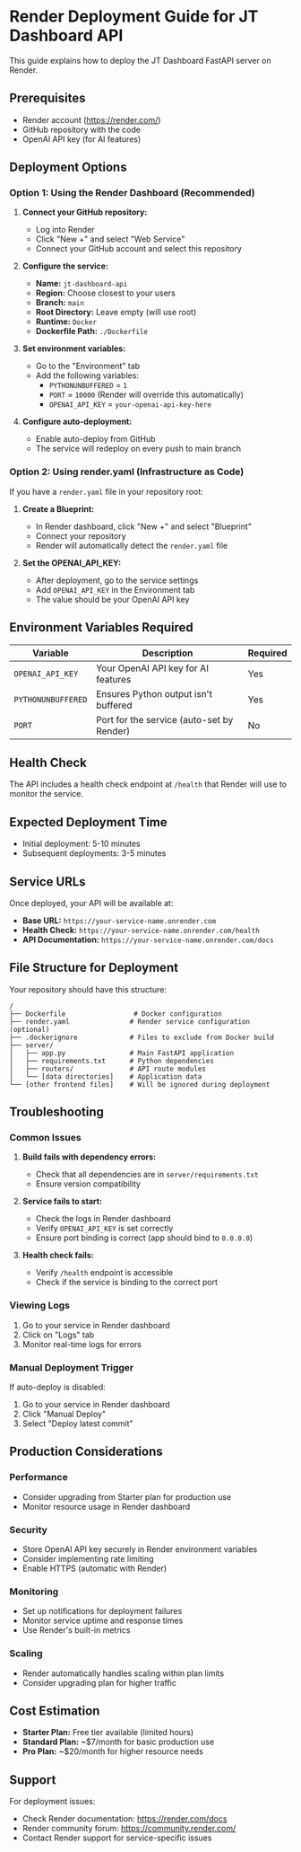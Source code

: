 # Render Deployment Guide for JT Dashboard API

This guide explains how to deploy the JT Dashboard FastAPI server on Render.

## Prerequisites

- Render account (https://render.com/)
- GitHub repository with the code
- OpenAI API key (for AI features)

## Deployment Options

### Option 1: Using the Render Dashboard (Recommended)

1. **Connect your GitHub repository:**
   - Log into Render
   - Click "New +" and select "Web Service"
   - Connect your GitHub account and select this repository

2. **Configure the service:**
   - **Name:** `jt-dashboard-api`
   - **Region:** Choose closest to your users
   - **Branch:** `main`
   - **Root Directory:** Leave empty (will use root)
   - **Runtime:** `Docker`
   - **Dockerfile Path:** `./Dockerfile`

3. **Set environment variables:**
   - Go to the "Environment" tab
   - Add the following variables:
     - `PYTHONUNBUFFERED` = `1`
     - `PORT` = `10000` (Render will override this automatically)
     - `OPENAI_API_KEY` = `your-openai-api-key-here`

4. **Configure auto-deployment:**
   - Enable auto-deploy from GitHub
   - The service will redeploy on every push to main branch

### Option 2: Using render.yaml (Infrastructure as Code)

If you have a `render.yaml` file in your repository root:

1. **Create a Blueprint:**
   - In Render dashboard, click "New +" and select "Blueprint"
   - Connect your repository
   - Render will automatically detect the `render.yaml` file

2. **Set the OPENAI_API_KEY:**
   - After deployment, go to the service settings
   - Add `OPENAI_API_KEY` in the Environment tab
   - The value should be your OpenAI API key

## Environment Variables Required

| Variable | Description | Required |
|----------|-------------|----------|
| `OPENAI_API_KEY` | Your OpenAI API key for AI features | Yes |
| `PYTHONUNBUFFERED` | Ensures Python output isn't buffered | Yes |
| `PORT` | Port for the service (auto-set by Render) | No |

## Health Check

The API includes a health check endpoint at `/health` that Render will use to monitor the service.

## Expected Deployment Time

- Initial deployment: 5-10 minutes
- Subsequent deployments: 3-5 minutes

## Service URLs

Once deployed, your API will be available at:
- **Base URL:** `https://your-service-name.onrender.com`
- **Health Check:** `https://your-service-name.onrender.com/health`
- **API Documentation:** `https://your-service-name.onrender.com/docs`

## File Structure for Deployment

Your repository should have this structure:
```
/
├── Dockerfile                 # Docker configuration
├── render.yaml               # Render service configuration (optional)
├── .dockerignore             # Files to exclude from Docker build
├── server/
│   ├── app.py                # Main FastAPI application
│   ├── requirements.txt      # Python dependencies
│   ├── routers/              # API route modules
│   └── [data directories]    # Application data
└── [other frontend files]    # Will be ignored during deployment
```

## Troubleshooting

### Common Issues

1. **Build fails with dependency errors:**
   - Check that all dependencies are in `server/requirements.txt`
   - Ensure version compatibility

2. **Service fails to start:**
   - Check the logs in Render dashboard
   - Verify `OPENAI_API_KEY` is set correctly
   - Ensure port binding is correct (app should bind to `0.0.0.0`)

3. **Health check fails:**
   - Verify `/health` endpoint is accessible
   - Check if the service is binding to the correct port

### Viewing Logs

1. Go to your service in Render dashboard
2. Click on "Logs" tab
3. Monitor real-time logs for errors

### Manual Deployment Trigger

If auto-deploy is disabled:
1. Go to your service in Render dashboard
2. Click "Manual Deploy"
3. Select "Deploy latest commit"

## Production Considerations

### Performance
- Consider upgrading from Starter plan for production use
- Monitor resource usage in Render dashboard

### Security
- Store OpenAI API key securely in Render environment variables
- Consider implementing rate limiting
- Enable HTTPS (automatic with Render)

### Monitoring
- Set up notifications for deployment failures
- Monitor service uptime and response times
- Use Render's built-in metrics

### Scaling
- Render automatically handles scaling within plan limits
- Consider upgrading plan for higher traffic

## Cost Estimation

- **Starter Plan:** Free tier available (limited hours)
- **Standard Plan:** ~$7/month for basic production use
- **Pro Plan:** ~$20/month for higher resource needs

## Support

For deployment issues:
- Check Render documentation: https://render.com/docs
- Render community forum: https://community.render.com/
- Contact Render support for service-specific issues